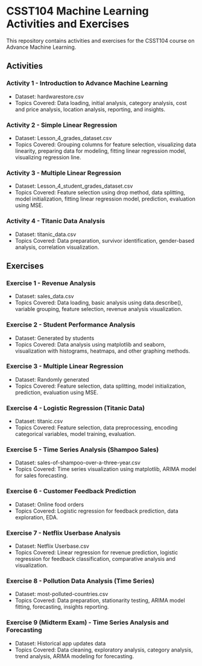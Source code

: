 

# CSST104 Machine Learning Activities and Exercises

This repository contains activities and exercises for the CSST104 course on Advance Machine Learning.

## Activities

### Activity 1 - Introduction to Advance Machine Learning

- Dataset: hardwarestore.csv
- Topics Covered: Data loading, initial analysis, category analysis, cost and price analysis, location analysis, reporting, and insights.

### Activity 2 - Simple Linear Regression

- Dataset: Lesson_4_grades_dataset.csv
- Topics Covered: Grouping columns for feature selection, visualizing data linearity, preparing data for modeling, fitting linear regression model, visualizing regression line.

### Activity 3 - Multiple Linear Regression

- Dataset: Lesson_4_student_grades_dataset.csv
- Topics Covered: Feature selection using drop method, data splitting, model initialization, fitting linear regression model, prediction, evaluation using MSE.

### Activity 4 - Titanic Data Analysis

- Dataset: titanic_data.csv
- Topics Covered: Data preparation, survivor identification, gender-based analysis, correlation visualization.

## Exercises

### Exercise 1 - Revenue Analysis

- Dataset: sales_data.csv
- Topics Covered: Data loading, basic analysis using data.describe(), variable grouping, feature selection, revenue analysis visualization.

### Exercise 2 - Student Performance Analysis

- Dataset: Generated by students
- Topics Covered: Data analysis using matplotlib and seaborn, visualization with histograms, heatmaps, and other graphing methods.

### Exercise 3 - Multiple Linear Regression

- Dataset: Randomly generated
- Topics Covered: Feature selection, data splitting, model initialization, prediction, evaluation using MSE.

### Exercise 4 - Logistic Regression (Titanic Data)

- Dataset: titanic.csv
- Topics Covered: Feature selection, data preprocessing, encoding categorical variables, model training, evaluation.

### Exercise 5 - Time Series Analysis (Shampoo Sales)

- Dataset: sales-of-shampoo-over-a-three-year.csv
- Topics Covered: Time series visualization using matplotlib, ARIMA model for sales forecasting.

### Exercise 6 - Customer Feedback Prediction

- Dataset: Online food orders
- Topics Covered: Logistic regression for feedback prediction, data exploration, EDA.

### Exercise 7 - Netflix Userbase Analysis

- Dataset: Netflix Userbase.csv
- Topics Covered: Linear regression for revenue prediction, logistic regression for feedback classification, comparative analysis and visualization.

### Exercise 8 - Pollution Data Analysis (Time Series)

- Dataset: most-polluted-countries.csv
- Topics Covered: Data preparation, stationarity testing, ARIMA model fitting, forecasting, insights reporting.

### Exercise 9 (Midterm Exam) - Time Series Analysis and Forecasting

- Dataset: Historical app updates data
- Topics Covered: Data cleaning, exploratory analysis, category analysis, trend analysis, ARIMA modeling for forecasting.


